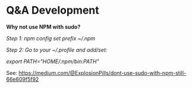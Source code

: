 # Q&A Development

**Why not use NPM with sudo?** 

_Step 1: npm config set prefix ~/.npm_

_Step 2: Go to your ~/.profile and add/set:_

_export PATH="$HOME/.npm/bin:$PATH"_

See: https://medium.com/@ExplosionPills/dont-use-sudo-with-npm-still-66e609f5f92
